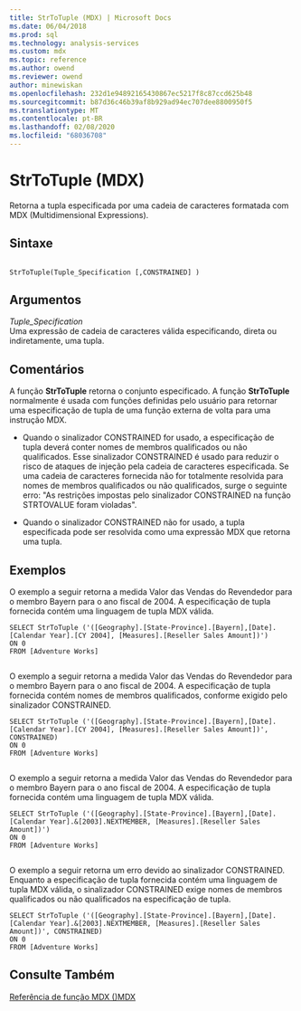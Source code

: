 ```yaml
---
title: StrToTuple (MDX) | Microsoft Docs
ms.date: 06/04/2018
ms.prod: sql
ms.technology: analysis-services
ms.custom: mdx
ms.topic: reference
ms.author: owend
ms.reviewer: owend
author: minewiskan
ms.openlocfilehash: 232d1e94892165430867ec5217f8c87ccd625b48
ms.sourcegitcommit: b87d36c46b39af8b929ad94ec707dee8800950f5
ms.translationtype: MT
ms.contentlocale: pt-BR
ms.lasthandoff: 02/08/2020
ms.locfileid: "68036708"
---
```

# <a name="strtotuple-mdx"></a>StrToTuple (MDX)


  Retorna a tupla especificada por uma cadeia de caracteres formatada com MDX (Multidimensional Expressions).  
  
## <a name="syntax"></a>Sintaxe  
  
```  
  
StrToTuple(Tuple_Specification [,CONSTRAINED] )   
```  
  
## <a name="arguments"></a>Argumentos  
 *Tuple_Specification*  
 Uma expressão de cadeia de caracteres válida especificando, direta ou indiretamente, uma tupla.  
  
## <a name="remarks"></a>Comentários  
 A função **StrToTuple** retorna o conjunto especificado. A função **StrToTuple** normalmente é usada com funções definidas pelo usuário para retornar uma especificação de tupla de uma função externa de volta para uma instrução MDX.  
  
-   Quando o sinalizador CONSTRAINED for usado, a especificação de tupla deverá conter nomes de membros qualificados ou não qualificados. Esse sinalizador CONSTRAINED é usado para reduzir o risco de ataques de injeção pela cadeia de caracteres especificada. Se uma cadeia de caracteres fornecida não for totalmente resolvida para nomes de membros qualificados ou não qualificados, surge o seguinte erro: "As restrições impostas pelo sinalizador CONSTRAINED na função STRTOVALUE foram violadas".  
  
-   Quando o sinalizador CONSTRAINED não for usado, a tupla especificada pode ser resolvida como uma expressão MDX que retorna uma tupla.  
  
## <a name="examples"></a>Exemplos  
 O exemplo a seguir retorna a medida Valor das Vendas do Revendedor para o membro Bayern para o ano fiscal de 2004. A especificação de tupla fornecida contém uma linguagem de tupla MDX válida.  
  
```  
SELECT StrToTuple ('([Geography].[State-Province].[Bayern],[Date].[Calendar Year].[CY 2004], [Measures].[Reseller Sales Amount])')  
ON 0  
FROM [Adventure Works]  
  
```  
  
 O exemplo a seguir retorna a medida Valor das Vendas do Revendedor para o membro Bayern para o ano fiscal de 2004. A especificação de tupla fornecida contém nomes de membros qualificados, conforme exigido pelo sinalizador CONSTRAINED.  
  
```  
SELECT StrToTuple ('([Geography].[State-Province].[Bayern],[Date].[Calendar Year].[CY 2004], [Measures].[Reseller Sales Amount])', CONSTRAINED)  
ON 0  
FROM [Adventure Works]  
  
```  
  
 O exemplo a seguir retorna a medida Valor das Vendas do Revendedor para o membro Bayern para o ano fiscal de 2004. A especificação de tupla fornecida contém uma linguagem de tupla MDX válida.  
  
```  
SELECT StrToTuple ('([Geography].[State-Province].[Bayern],[Date].[Calendar Year].&[2003].NEXTMEMBER, [Measures].[Reseller Sales Amount])')  
ON 0  
FROM [Adventure Works]  
  
```  
  
 O exemplo a seguir retorna um erro devido ao sinalizador CONSTRAINED. Enquanto a especificação de tupla fornecida contém uma linguagem de tupla MDX válida, o sinalizador CONSTRAINED exige nomes de membros qualificados ou não qualificados na especificação de tupla.  
  
```  
SELECT StrToTuple ('([Geography].[State-Province].[Bayern],[Date].[Calendar Year].&[2003].NEXTMEMBER, [Measures].[Reseller Sales Amount])', CONSTRAINED)  
ON 0  
FROM [Adventure Works]  
```  
  
## <a name="see-also"></a>Consulte Também  
 [Referência de função MDX &#40;&#41;MDX](../mdx/mdx-function-reference-mdx.md)  
  
  
